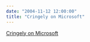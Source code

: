 ```yaml
---
date: "2004-11-12 12:00:00"
title: "Cringely on Microsoft"
---
```


[Cringely on Microsoft](/lemire/blog/2004/11-12-cringely-on-microsoft)

